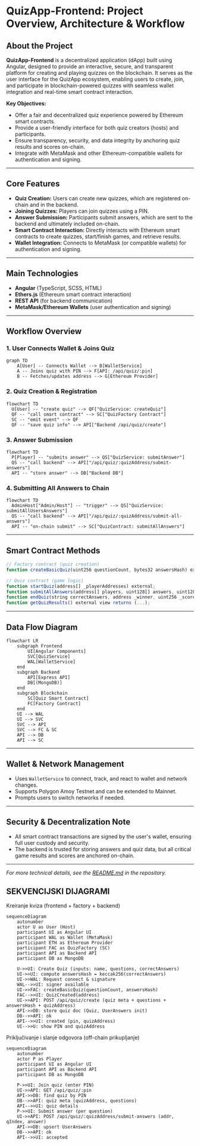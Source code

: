 # QuizApp-Frontend: Project Overview, Architecture & Workflow

## About the Project

**QuizApp-Frontend** is a decentralized application (dApp) built using Angular, designed to provide an interactive, secure, and transparent platform for creating and playing quizzes on the blockchain. It serves as the user interface for the QuizApp ecosystem, enabling users to create, join, and participate in blockchain-powered quizzes with seamless wallet integration and real-time smart contract interaction.

**Key Objectives:**
- Offer a fair and decentralized quiz experience powered by Ethereum smart contracts.
- Provide a user-friendly interface for both quiz creators (hosts) and participants.
- Ensure transparency, security, and data integrity by anchoring quiz results and scores on-chain.
- Integrate with MetaMask and other Ethereum-compatible wallets for authentication and signing.

---

## Core Features

- **Quiz Creation:** Users can create new quizzes, which are registered on-chain and in the backend.
- **Joining Quizzes:** Players can join quizzes using a PIN.
- **Answer Submission:** Participants submit answers, which are sent to the backend and ultimately included on-chain.
- **Smart Contract Interaction:** Directly interacts with Ethereum smart contracts to create quizzes, start/finish games, and retrieve results.
- **Wallet Integration:** Connects to MetaMask (or compatible wallets) for authentication and signing.

---

## Main Technologies

- **Angular** (TypeScript, SCSS, HTML)
- **Ethers.js** (Ethereum smart contract interaction)
- **REST API** (for backend communication)
- **MetaMask/Ethereum Wallets** (user authentication and signing)

---

## Workflow Overview

### 1. User Connects Wallet & Joins Quiz

```mermaid
graph TD
    A[User] -- Connects Wallet --> B[WalletService]
    A -- Joins quiz with PIN --> F[API: /api/quiz/:pin]
    B -- Fetches/updates address --> G[Ethereum Provider]
```

### 2. Quiz Creation & Registration

```mermaid
flowchart TD
  U[User] -- "create quiz" --> QF["QuizService: createQuiz"]
  QF -- "call smart contract" --> SC["QuizFactory Contract"]
  SC -- "emit event" --> QF
  QF -- "save quiz info" --> API["Backend /api/quiz/create"]
```

### 3. Answer Submission

```mermaid
flowchart TD
  P[Player] -- "submits answer" --> QS["QuizService: submitAnswer"]
  QS -- "call backend" --> API["/api/quiz/:quizAddress/submit-answers"]
  API -- "store answer" --> DB["Backend DB"]
```

### 4. Submitting All Answers to Chain

```mermaid
flowchart TD
  AdminHost["Admin/Host"] -- "trigger" --> QS["QuizService: submitAllUsersAnswers"]
  QS -- "call backend" --> API["/api/quiz/:quizAddress/submit-all-answers"]
  API -- "on-chain submit" --> SC["QuizContract: submitAllAnswers"]
```

---

## Smart Contract Methods

```typescript
// Factory contract (quiz creation)
function createBasicQuiz(uint256 questionCount, bytes32 answersHash) external returns (address);

// Quiz contract (game logic)
function startQuiz(address[] _playerAddresses) external;
function submitAllAnswers(address[] players, uint128[] answers, uint128[] scores) external;
function endQuiz(string correctAnswers, address _winner, uint256 _score) external;
function getQuizResults() external view returns (...);
```

---

## Data Flow Diagram

```mermaid
flowchart LR
    subgraph Frontend
        UI[Angular Components]
        SVC[QuizService]
        WAL[WalletService]
    end
    subgraph Backend
        API[Express API]
        DB[(MongoDB)]
    end
    subgraph Blockchain
        SC[Quiz Smart Contract]
        FC[Factory Contract]
    end
    UI --> WAL
    UI --> SVC
    SVC --> API
    SVC --> FC & SC
    API --> DB
    API --> SC
```

---

## Wallet & Network Management

- Uses `WalletService` to connect, track, and react to wallet and network changes.
- Supports Polygon Amoy Testnet and can be extended to Mainnet.
- Prompts users to switch networks if needed.

---

## Security & Decentralization Note

- All smart contract transactions are signed by the user's wallet, ensuring full user custody and security.
- The backend is trusted for storing answers and quiz data, but all critical game results and scores are anchored on-chain.

---

*For more technical details, see the [README.md](./README.md) in the repository.*

## SEKVENCIJSKI DIJAGRAMI 

Kreiranje kviza (frontend + factory + backend)
```
sequenceDiagram
    autonumber
    actor U as User (Host)
    participant UI as Angular UI
    participant WAL as Wallet (MetaMask)
    participant ETH as Ethereum Provider
    participant FAC as QuizFactory (SC)
    participant API as Backend API
    participant DB as MongoDB

    U->>UI: Create Quiz (inputs: name, questions, correctAnswers)
    UI->>UI: compute answersHash = keccak256(correctAnswers)
    UI->>WAL: Request connect & signature
    WAL-->>UI: signer available
    UI->>FAC: createBasicQuiz(questionCount, answersHash)
    FAC-->>UI: QuizCreated(address)
    UI->>API: POST /api/quiz/create (quiz meta + questions + answersHash + quizAddress)
    API->>DB: store quiz doc (Quiz, UserAnswers init)
    DB-->>API: ok
    API-->>UI: created (pin, quizAddress)
    UI-->>U: show PIN and quizAddress
```

Priključivanje i slanje odgovora (off-chain prikupljanje)

```
sequenceDiagram
    autonumber
    actor P as Player
    participant UI as Angular UI
    participant API as Backend API
    participant DB as MongoDB

    P->>UI: Join quiz (enter PIN)
    UI->>API: GET /api/quiz/:pin
    API->>DB: find quiz by PIN
    DB-->>API: quiz meta (quizAddress, questions)
    API-->>UI: quiz details
    P->>UI: Submit answer (per question)
    UI->>API: POST /api/quiz/:quizAddress/submit-answers (addr, qIndex, answer)
    API->>DB: upsert UserAnswers
    DB-->>API: ok
    API-->>UI: accepted
```
